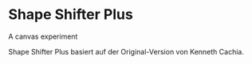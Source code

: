Shape Shifter Plus
================

A canvas experiment

Shape Shifter Plus basiert auf der Original-Version von Kenneth Cachia.
